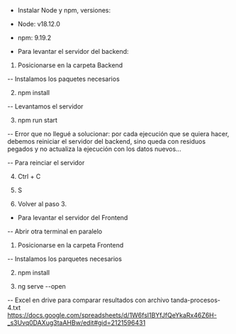 - Instalar Node y npm, versiones:

- Node: v18.12.0

- npm: 9.19.2



- Para levantar el servidor del backend:

1. Posicionarse en la carpeta Backend

-- Instalamos los paquetes necesarios

2.  npm install 

-- Levantamos el servidor

3.  npm run start

-- Error que no llegué a solucionar: 
por cada ejecución que se quiera hacer,
debemos reiniciar el servidor del backend,
sino queda con residuos pegados y no actualiza la ejecución con los datos nuevos...

-- Para reinciar el servidor

4. Ctrl + C

5. S

6. Volver al paso 3.

- Para levantar el servidor del Frontend

-- Abrir otra terminal en paralelo

1. Posicionarse en la carpeta Frontend

-- Instalamos los parquetes necesarios

2. npm install

3. ng serve --open

-- Excel en drive para comparar resultados con archivo tanda-procesos-4.txt
https://docs.google.com/spreadsheets/d/1W6fsl1BYfJfQeYkaRx46Z6H-_s3Uvq0DAXug3taAHBw/edit#gid=2121596431
